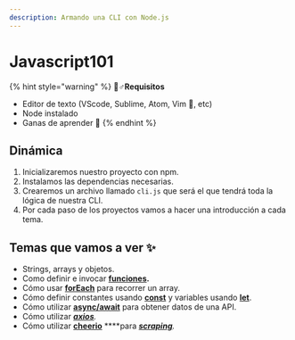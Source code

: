 ```yaml
---
description: Armando una CLI con Node.js
---
```


# Javascript101

{% hint style="warning" %}
🧙♂**Requisitos**

* Editor de texto \(VScode, Sublime, Atom, Vim 👀, etc\)
* Node instalado
* Ganas de aprender 🤯
{% endhint %}

## Dinámica

1. Inicializaremos nuestro proyecto con npm.
2. Instalamos las dependencias necesarias.
3. Crearemos un archivo llamado `cli.js`  que será el que tendrá toda la lógica de nuestra CLI.
4. Por cada paso de los proyectos vamos a hacer una introducción a cada tema.

## Temas que vamos a ver ✨

* Strings, arrays y objetos.
* Como definir e invocar [**funciones**](https://developer.mozilla.org/en-US/docs/Web/JavaScript/Guide/Functions)**.**
* Cómo usar [**forEach**](https://developer.mozilla.org/en-US/docs/Web/JavaScript/Reference/Global_Objects/Array/forEach) para recorrer un array.
* Cómo definir constantes usando [**const**](https://developer.mozilla.org/en-US/docs/Web/JavaScript/Reference/Statements/const) y variables usando [**let**](https://developer.mozilla.org/en-US/docs/Web/JavaScript/Reference/Statements/let).
* Cómo utilizar [**async/await**](https://developer.mozilla.org/en-US/docs/Web/JavaScript/Reference/Statements/async_function) para obtener datos de una API.
* Cómo utilizar [_**axios**_](https://github.com/axios/axios)_._
* Cómo utilizar [**cheerio**](https://cheerio.js.org/) ****para [_**scraping**_](https://www.freecodecamp.org/news/the-ultimate-guide-to-web-scraping-with-node-js-daa2027dcd3/)_._

